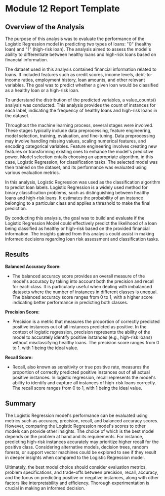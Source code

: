 # Module 12 Report Template

## Overview of the Analysis

The purpose of this analysis was to evaluate the performance of the Logistic Regression model in predicting two types of loans: "0" (healthy loan) and "1" (high-risk loan). The analysis aimed to assess the model's ability to differentiate between healthy loans and high-risk loans based on financial information.

The dataset used in this analysis contained financial information related to loans. It included features such as credit scores, income levels, debt-to-income ratios, employment history, loan amounts, and other relevant variables. The goal was to predict whether a given loan would be classified as a healthy loan or a high-risk loan.

To understand the distribution of the predicted variables, a value_counts() analysis was conducted. This analysis provides the count of instances for each label, indicating the frequency of healthy loans and high-risk loans in the dataset.

Throughout the machine learning process, several stages were involved. These stages typically include data preprocessing, feature engineering, model selection, training, evaluation, and fine-tuning. Data preprocessing may involve handling missing values, scaling numerical features, and encoding categorical variables. Feature engineering involves creating new features or transforming existing ones to enhance the model's predictive power. Model selection entails choosing an appropriate algorithm, in this case, Logistic Regression, for classification tasks. The selected model was then trained on the dataset, and its performance was evaluated using various evaluation metrics.

In this analysis, Logistic Regression was used as the classification algorithm to predict loan labels. Logistic Regression is a widely used method for binary classification problems, such as distinguishing between healthy loans and high-risk loans. It estimates the probability of an instance belonging to a particular class and applies a threshold to make the final prediction.

By conducting this analysis, the goal was to build and evaluate if the Logistic Regression Model could effectively predict the likelihood of a loan being classified as healthy or high-risk based on the provided financial information. The insights gained from this analysis could assist in making informed decisions regarding loan risk assessment and classification tasks.

## Results

**Balanced Accuracy Score:**

* The balanced accuracy score provides an overall measure of the model's accuracy by taking into account both the precision and recall for each class. It is particularly useful when dealing with imbalanced datasets where the number of instances in different classes is unequal. The balanced accuracy score ranges from 0 to 1, with a higher score indicating better performance in predicting both classes.

**Precision Score:**

* Precision is a metric that measures the proportion of correctly predicted positive instances out of all instances predicted as positive. In the context of logistic regression, precision represents the ability of the model to accurately identify positive instances (e.g., high-risk loans) without misclassifying healthy loans. The precision score ranges from 0 to 1, with 1 being the ideal value.

**Recall Score:**

* Recall, also known as sensitivity or true positive rate, measures the proportion of correctly predicted positive instances out of all actual positive instances. In logistic regression, recall represents the model's ability to identify and capture all instances of high-risk loans correctly. The recall score ranges from 0 to 1, with 1 being the ideal value.

## Summary

The Logistic Regression model's performance can be evaluated using metrics such as accuracy, precision, recall, and balanced accuracy scores. However, comparing the Logistic Regression model's scores to other models can provide other insights. The choice of which is the best model depends on the problem at hand and its requirements. For instance, predicting high-risk instances accurately may prioritize higher recall for the positive class. Considering alternative models, decision trees, random forests, or support vector machines could be explored to see if they result in deeper insights when compared to the Logistic Regression model.

Ultimately, the best model choice should consider evaluation metrics, problem specifications, and trade-offs between precision, recall, accuracy, and the focus on predicting positive or negative instances, along with other factors like interpretability and efficiency. Thorough experimentation is crucial in making an informed decision.
